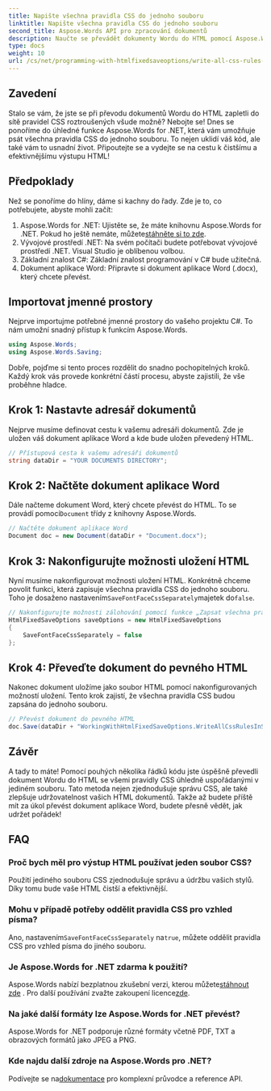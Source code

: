 ```yaml
---
title: Napište všechna pravidla CSS do jednoho souboru
linktitle: Napište všechna pravidla CSS do jednoho souboru
second_title: Aspose.Words API pro zpracování dokumentů
description: Naučte se převádět dokumenty Wordu do HTML pomocí Aspose.Words for .NET se všemi pravidly CSS v jediném souboru pro čistší kód a snadnější údržbu.
type: docs
weight: 10
url: /cs/net/programming-with-htmlfixedsaveoptions/write-all-css-rules-in-single-file/
---
```

## Zavedení

Stalo se vám, že jste se při převodu dokumentů Wordu do HTML zapletli do sítě pravidel CSS roztroušených všude možně? Nebojte se! Dnes se ponoříme do úhledné funkce Aspose.Words for .NET, která vám umožňuje psát všechna pravidla CSS do jednoho souboru. To nejen uklidí váš kód, ale také vám to usnadní život. Připoutejte se a vydejte se na cestu k čistšímu a efektivnějšímu výstupu HTML!

## Předpoklady

Než se ponoříme do hlíny, dáme si kachny do řady. Zde je to, co potřebujete, abyste mohli začít:

1.  Aspose.Words for .NET: Ujistěte se, že máte knihovnu Aspose.Words for .NET. Pokud ho ještě nemáte, můžete[stáhněte si to zde](https://releases.aspose.com/words/net/).
2. Vývojové prostředí .NET: Na svém počítači budete potřebovat vývojové prostředí .NET. Visual Studio je oblíbenou volbou.
3. Základní znalost C#: Základní znalost programování v C# bude užitečná.
4. Dokument aplikace Word: Připravte si dokument aplikace Word (.docx), který chcete převést.

## Importovat jmenné prostory

Nejprve importujme potřebné jmenné prostory do vašeho projektu C#. To nám umožní snadný přístup k funkcím Aspose.Words.

```csharp
using Aspose.Words;
using Aspose.Words.Saving;
```

Dobře, pojďme si tento proces rozdělit do snadno pochopitelných kroků. Každý krok vás provede konkrétní částí procesu, abyste zajistili, že vše proběhne hladce.

## Krok 1: Nastavte adresář dokumentů

Nejprve musíme definovat cestu k vašemu adresáři dokumentů. Zde je uložen váš dokument aplikace Word a kde bude uložen převedený HTML.

```csharp
// Přístupová cesta k vašemu adresáři dokumentů
string dataDir = "YOUR DOCUMENTS DIRECTORY";
```

## Krok 2: Načtěte dokument aplikace Word

 Dále načteme dokument Word, který chcete převést do HTML. To se provádí pomocí`Document` třídy z knihovny Aspose.Words.

```csharp
// Načtěte dokument aplikace Word
Document doc = new Document(dataDir + "Document.docx");
```

## Krok 3: Nakonfigurujte možnosti uložení HTML

 Nyní musíme nakonfigurovat možnosti uložení HTML. Konkrétně chceme povolit funkci, která zapisuje všechna pravidla CSS do jednoho souboru. Toho je dosaženo nastavením`SaveFontFaceCssSeparately`majetek do`false`.

```csharp
// Nakonfigurujte možnosti zálohování pomocí funkce „Zapsat všechna pravidla CSS do jednoho souboru“.
HtmlFixedSaveOptions saveOptions = new HtmlFixedSaveOptions 
{ 
    SaveFontFaceCssSeparately = false 
};
```

## Krok 4: Převeďte dokument do pevného HTML

Nakonec dokument uložíme jako soubor HTML pomocí nakonfigurovaných možností uložení. Tento krok zajistí, že všechna pravidla CSS budou zapsána do jednoho souboru.

```csharp
// Převést dokument do pevného HTML
doc.Save(dataDir + "WorkingWithHtmlFixedSaveOptions.WriteAllCssRulesInSingleFile.html", saveOptions);
```

## Závěr

A tady to máte! Pomocí pouhých několika řádků kódu jste úspěšně převedli dokument Wordu do HTML se všemi pravidly CSS úhledně uspořádanými v jediném souboru. Tato metoda nejen zjednodušuje správu CSS, ale také zlepšuje udržovatelnost vašich HTML dokumentů. Takže až budete příště mít za úkol převést dokument aplikace Word, budete přesně vědět, jak udržet pořádek!

## FAQ

### Proč bych měl pro výstup HTML používat jeden soubor CSS?
Použití jediného souboru CSS zjednodušuje správu a údržbu vašich stylů. Díky tomu bude vaše HTML čistší a efektivnější.

### Mohu v případě potřeby oddělit pravidla CSS pro vzhled písma?
 Ano, nastavením`SaveFontFaceCssSeparately` na`true`, můžete oddělit pravidla CSS pro vzhled písma do jiného souboru.

### Je Aspose.Words for .NET zdarma k použití?
 Aspose.Words nabízí bezplatnou zkušební verzi, kterou můžete[stáhnout zde](https://releases.aspose.com/) . Pro další používání zvažte zakoupení licence[zde](https://purchase.aspose.com/buy).

### Na jaké další formáty lze Aspose.Words for .NET převést?
Aspose.Words for .NET podporuje různé formáty včetně PDF, TXT a obrazových formátů jako JPEG a PNG.

### Kde najdu další zdroje na Aspose.Words pro .NET?
 Podívejte se na[dokumentace](https://reference.aspose.com/words/net/) pro komplexní průvodce a reference API.
